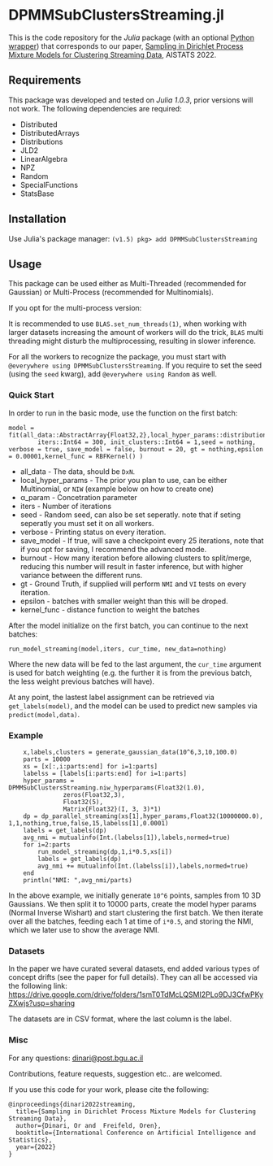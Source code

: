 # DPMMSubClustersStreaming.jl
This is the code repository for the *Julia* package (with an optional [Python wrapper](https://github.com/BGU-CS-VIL/dpmmpythonStreaming)) that corresponds to our paper, [Sampling in Dirichlet Process Mixture Models for Clustering Streaming Data](), AISTATS 2022.

## Requirements
This package was developed and tested on *Julia 1.0.3*, prior versions will not work.
The following dependencies are required:
- Distributed
- DistributedArrays
- Distributions
- JLD2
- LinearAlgebra
- NPZ
- Random
- SpecialFunctions
- StatsBase


## Installation

Use Julia's package manager:
`(v1.5) pkg> add DPMMSubClustersStreaming`

## Usage

This package can be used either as Multi-Threaded (recommended for Gaussian) or Multi-Process (recommended for Multinomials).

If you opt for the multi-process version:

It is recommended to use `BLAS.set_num_threads(1)`, when working with larger datasets increasing the amount of workers will do the trick, `BLAS` multi threading might disturb the multiprocessing, resulting in slower inference.

For all the workers to recognize the package, you must start with `@everywhere using DPMMSubClustersStreaming`. If you require to set the seed (using the `seed` kwarg), add `@everywhere using Random` as well.

### Quick Start
In order to run in the basic mode, use the function on the first batch:
```
model = fit(all_data::AbstractArray{Float32,2},local_hyper_params::distribution_hyper_params,α_param::Float32;
        iters::Int64 = 300, init_clusters::Int64 = 1,seed = nothing, verbose = true, save_model = false, burnout = 20, gt = nothing,epsilon = 0.00001,kernel_func = RBFKernel() )
```

* all_data - The data, should be `DxN`.
* local_hyper_params - The prior you plan to use, can be either Multinomial, or `NIW` (example below on how to create one)
* α_param - Concetration parameter
* iters - Number of iterations
* seed - Random seed, can also be set seperatly. note that if seting seperatly you must set it on all workers.
* verbose - Printing status on every iteration.
* save_model - If true, will save a checkpoint every 25 iterations, note that if you opt for saving, I recommend the advanced mode.
* burnout - How many iteration before allowing clusters to split/merge, reducing this number will result in faster inference, but with higher variance between the different runs.
* gt - Ground Truth, if supplied will perform `NMI` and `VI` tests on every iteration.
* epsilon - batches with smaller weight than this will be droped.
* kernel_func - distance function to weight the batches


After the model initialize on the first batch, you can continue to the next batches:

```
run_model_streaming(model,iters, cur_time, new_data=nothing)
```
Where the new data will be fed to the last argument, the `cur_time` argument is used for batch weighting (e.g. the further it is from the previous batch, the less weight previous batches will have).

At any point, the lastest label assignment can be retrieved via `get_labels(model)`, and the model can be used to predict new samples via `predict(model,data)`.


### Example

```
    x,labels,clusters = generate_gaussian_data(10^6,3,10,100.0)
    parts = 10000
    xs = [x[:,i:parts:end] for i=1:parts]
    labelss = [labels[i:parts:end] for i=1:parts]
    hyper_params = DPMMSubClustersStreaming.niw_hyperparams(Float32(1.0),
               zeros(Float32,3),
               Float32(5),
               Matrix{Float32}(I, 3, 3)*1)
    dp = dp_parallel_streaming(xs[1],hyper_params,Float32(10000000.0), 1,1,nothing,true,false,15,labelss[1],0.0001)
    labels = get_labels(dp)
    avg_nmi = mutualinfo(Int.(labelss[1]),labels,normed=true)
    for i=2:parts
        run_model_streaming(dp,1,i*0.5,xs[i])
        labels = get_labels(dp)
        avg_nmi += mutualinfo(Int.(labelss[i]),labels,normed=true)
    end
    println("NMI: ",avg_nmi/parts)    
```

In the above example, we initially generate `10^6` points, samples from 10 3D Gaussians.
We then split it to 10000 parts, create the model hyper params (Normal Inverse Wishart) and start clustering the first batch.
We then iterate over all the batches, feeding each 1 at time of `i*0.5`, and storing the NMI, which we later use to show the average NMI.

### Datasets
In the paper we have curated several datasets, end added various types of concept drifts (see the paper for full details).
They can all be accessed via the following link:
https://drive.google.com/drive/folders/1smT0TdMcLQSMI2PLo9DJ3CfwPKyZXwjs?usp=sharing

The datasets are in CSV format, where the last column is the label.


### Misc

For any questions: dinari@post.bgu.ac.il

Contributions, feature requests, suggestion etc.. are welcomed.

If you use this code for your work, please cite the following:

```
@inproceedings{dinari2022streaming,
  title={Sampling in Dirichlet Process Mixture Models for Clustering Streaming Data},
  author={Dinari, Or and  Freifeld, Oren},
  booktitle={International Conference on Artificial Intelligence and Statistics},
  year={2022}
}
```
